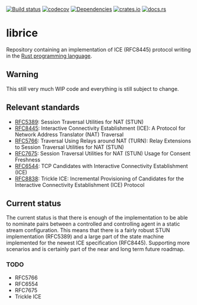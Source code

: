 [![Build status](https://github.com/ystreet/librice/workflows/Build/badge.svg?branch=master)](https://github.com/ystreet/librice/actions)
[![codecov](https://codecov.io/gh/ystreet/librice/branch/master/graph/badge.svg?token=7SP9REUN7L)](https://codecov.io/gh/ystreet/librice)
[![Dependencies](https://deps.rs/repo/github/ystreet/librice/status.svg)](https://deps.rs/repo/github/ystreet/librice)
[![crates.io](https://img.shields.io/crates/v/librice.svg)](https://crates.io/crates/librice)
[![docs.rs](https://docs.rs/librice/badge.svg)](https://docs.rs/librice)

# librice

Repository containing an implementation of ICE (RFC8445) protocol writing in
the [Rust programming language](https://www.rust-lang.org/).

## Warning

This still very much WIP code and everything is still subject to change.

## Relevant standards

 - [RFC5389](https://tools.ietf.org/html/rfc5389):
   Session Traversal Utilities for NAT (STUN)
 - [RFC8445](https://tools.ietf.org/html/rfc8445):
   Interactive Connectivity Establishment (ICE): A Protocol for Network Address
   Translator (NAT) Traversal
 - [RFC5766](https://tools.ietf.org/html/rfc5766):
   Traversal Using Relays around NAT (TURN): Relay Extensions to Session
   Traversal Utilities for NAT (STUN)
 - [RFC7675](https://tools.ietf.org/html/rfc7675):
   Session Traversal Utilities for NAT (STUN) Usage for Consent Freshness
 - [RFC6544](https://tools.ietf.org/html/rfc6544):
   TCP Candidates with Interactive Connectivity Establishment (ICE)
 - [RFC8838](https://tools.ietf.org/html/rfc8838):
   Trickle ICE: Incremental Provisioning of Candidates for the Interactive Connectivity Establishment (ICE) Protocol

## Current status

The current status is that there is enough of the implementation to be able to
nominate pairs between a controlled and controlling agent in a static
stream configuration.  This means that there is a fairly robust STUN
implementation (RFC5389) and a large part of the state machine implemented for
the newest ICE specification (RFC8445).  Supporting more scenarios and is
certainly part of the near and long term future roadmap.

### TODO

- RFC5766
- RFC6554
- RFC7675
- Trickle ICE
